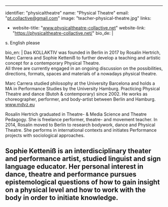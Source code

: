 ---
identifier: "physicaltheatre"
name: "Physical Theatre"
email: "pt.collactive@gmail.com"
image: "teacher-physical-theatre.jpg"
links:
  - website-title: "www.physicaltheatre-collactive.net"
    website-link: "https://physicaltheatre-collactive.net/"
bio_de: |

  s. English please
  
bio_en: |
  Das KOLLAKTIV was founded in Berlin in 2017 by Rosalin Hertrich, Marc Carrera and Sophie Ketteniß to further develop a teaching and artistic concept for a contemporary Physical Theatre.  
  All three are currently engaged in an ongoing discussion on the possibilities, directions, formats, spaces and materials of a nowadays physical theatre.  
  
  Marc Carrera studied philosophy at the University Barcelona and holds a MA in Performance Studies by the University Hamburg. Practicing Physical Theatre and dance (Butoh & contemporary) since 2002. He works as choreographer, performer, and body-artist between Berlin and Hamburg.
  www.mdvz.eu  

  Rosalin Hertrich graduated in Theatre- & Media Science and Theatre Pedagogy. She is freelance performer, theatre- and movement teacher. In 2014, Rosalin moved to Berlin to research bodywork, dance and Physical Theatre. She performs in international contexts and
initiates Performance projects with sociological approaches.  

  Sophie Ketteniß is an interdisciplinary theater and performance artist, studied linguist and sign language educator. Her personal interest in dance, theatre and performance pursues epistemological questions of how to gain insight on a physical level and how to work with the
body in order to initiate knowledge.
  ---

